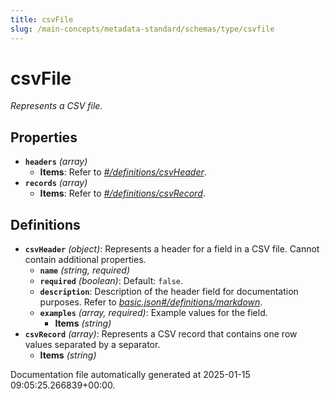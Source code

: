 ```yaml
---
title: csvFile
slug: /main-concepts/metadata-standard/schemas/type/csvfile
---
```


# csvFile

*Represents a CSV file.*

## Properties

- **`headers`** *(array)*
  - **Items**: Refer to *[#/definitions/csvHeader](#definitions/csvHeader)*.
- **`records`** *(array)*
  - **Items**: Refer to *[#/definitions/csvRecord](#definitions/csvRecord)*.
## Definitions

- **`csvHeader`** *(object)*: Represents a header for a field in a CSV file. Cannot contain additional properties.
  - **`name`** *(string, required)*
  - **`required`** *(boolean)*: Default: `false`.
  - **`description`**: Description of the header field for documentation purposes. Refer to *[basic.json#/definitions/markdown](#sic.json#/definitions/markdown)*.
  - **`examples`** *(array, required)*: Example values for the field.
    - **Items** *(string)*
- **`csvRecord`** *(array)*: Represents a CSV record that contains one row values separated by a separator.
  - **Items** *(string)*


Documentation file automatically generated at 2025-01-15 09:05:25.266839+00:00.
